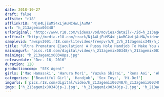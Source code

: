 ```yaml
---
date: 2018-10-27
draft: false
affsite: "r18"
afflinkr18: "NjA4LjEuMS4xLjAuMC4wLjAuMA"
url: "h_213agemix00348"
urloriginal: "http://www.r18.com/videos/vod/movies/detail/-/id=h_213agemix00348"
urlfinal: "http://media.r18.com/track/NjA4LjEuMS4xLjAuMC4wLjAuMA/videos/vod/movies/detail/-/id=h_213agemix00348"
samplevid: "awspv3001.r18.com/litevideo/freepv/h/h_2/h_213agemix348/h_213agemix348_dmb_s.mp4"
title: "Ultra Premature Ejaculation! A Pussy Hole Handjob To Make You A Whole Lotta Woman From Insertion To Ejaculation, It's All Heaven From Here! Your Usual Masturbatory Action Is Now Looking Better Than Ever!"
mainimgurl: "pics.r18.com/digital/video/h_213agemix00348/h_213agemix00348ps.jpg"
mainimgs: "h_213agemix00348ps.jpg"
releasedate: "Dec. 16, 2016"
duration: 120
productioncomp: "SEX Agent"
girls: ['Mao Hamasaki', 'Harura Mori', 'Yuzuka Shirai', 'Rena Aoi', 'Aki Kawana', 'Meru Iroha', 'Miyu Kanade', 'Azuki Ogura', 'Hinata Nanase', 'Mio Shinozaki']
categories: ['Beautiful Girl', 'Handjob', 'Sex Toys', 'Hi-Def']
imgurls: ['pics.r18.com/digital/video/h_213agemix00348/h_213agemix00348jp-1.jpg', 'pics.r18.com/digital/video/h_213agemix00348/h_213agemix00348jp-2.jpg', 'pics.r18.com/digital/video/h_213agemix00348/h_213agemix00348jp-3.jpg', 'pics.r18.com/digital/video/h_213agemix00348/h_213agemix00348jp-4.jpg', 'pics.r18.com/digital/video/h_213agemix00348/h_213agemix00348jp-5.jpg', 'pics.r18.com/digital/video/h_213agemix00348/h_213agemix00348jp-6.jpg', 'pics.r18.com/digital/video/h_213agemix00348/h_213agemix00348jp-7.jpg', 'pics.r18.com/digital/video/h_213agemix00348/h_213agemix00348jp-8.jpg', 'pics.r18.com/digital/video/h_213agemix00348/h_213agemix00348jp-9.jpg', 'pics.r18.com/digital/video/h_213agemix00348/h_213agemix00348jp-10.jpg', 'pics.r18.com/digital/video/h_213agemix00348/h_213agemix00348jp-11.jpg', 'pics.r18.com/digital/video/h_213agemix00348/h_213agemix00348jp-12.jpg', 'pics.r18.com/digital/video/h_213agemix00348/h_213agemix00348jp-13.jpg', 'pics.r18.com/digital/video/h_213agemix00348/h_213agemix00348jp-14.jpg', 'pics.r18.com/digital/video/h_213agemix00348/h_213agemix00348jp-15.jpg', 'pics.r18.com/digital/video/h_213agemix00348/h_213agemix00348jp-16.jpg', 'pics.r18.com/digital/video/h_213agemix00348/h_213agemix00348jp-17.jpg']
imgs: ['h_213agemix00348jp-1.jpg', 'h_213agemix00348jp-2.jpg', 'h_213agemix00348jp-3.jpg', 'h_213agemix00348jp-4.jpg', 'h_213agemix00348jp-5.jpg', 'h_213agemix00348jp-6.jpg', 'h_213agemix00348jp-7.jpg', 'h_213agemix00348jp-8.jpg', 'h_213agemix00348jp-9.jpg', 'h_213agemix00348jp-10.jpg', 'h_213agemix00348jp-11.jpg', 'h_213agemix00348jp-12.jpg', 'h_213agemix00348jp-13.jpg', 'h_213agemix00348jp-14.jpg', 'h_213agemix00348jp-15.jpg', 'h_213agemix00348jp-16.jpg', 'h_213agemix00348jp-17.jpg']
---
```

